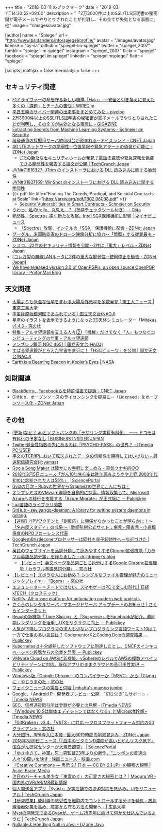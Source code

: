 +++
title = "2018-03-11 のブックマーク"
date =  "2018-03-11T14:30:52+09:00"
description = "「2万3000件以上のSSL/TLS証明書の秘密鍵が電子メールでやりとりされたことが判明し、その全てが失効となる事態に」他"
image = "/images/avatar.jpg"

[author]
name      = "Spiegel"
url       = "http://www.baldanders.info/spiegel/profile/"
avatar    = "/images/avatar.jpg"
license   = "by-sa"
github    = "spiegel-im-spiegel"
twitter   = "spiegel_2007"
tumblr    = "spiegel-im-spiegel"
instagram = "spiegel_2007"
flickr    = "spiegel"
facebook  = "spiegel.im.spiegel"
linkedin  = "spiegelimspiegel"
flattr    = "spiegel"

[scripts]
  mathjax = false
  mermaidjs = false
+++

## セキュリティ関連

- [F1ドライヴァーの命を守る新しい機構「Halo」──安全と引き換えに見えた多くの「課題」とチームの苦悩｜WIRED.jp](https://wired.jp/2018/03/02/formula-1-cars-halo/)
- [平昌五輪のサイバー関連の出来事をまとめてみた - piyolog](http://d.hatena.ne.jp/Kango/20180303/1520093984)
- [2万3000件以上のSSL/TLS証明書の秘密鍵が電子メールでやりとりされたことが判明し、その全てが失効となる事態に - GIGAZINE](https://gigazine.net/news/20180304-private-keys-on-emails/)
- [Extracting Secrets from Machine Learning Systems - Schneier on Security](https://www.schneier.com/blog/archives/2018/03/extracting_secr.html)
- [暗号通貨の採掘用サーバ約600台が盗まれる--アイスランド - CNET Japan](https://japan.cnet.com/article/35115662/)
- [4G LTEネットワークの脆弱性--位置情報や緊急アラートの偽装が可能に - ZDNet Japan](https://japan.zdnet.com/article/35115581/)
    - [LTEの新たなセキュリティホールが発見？電話の盗聴や緊急速報を偽装できる脆弱性を報告する論文が公開  |  TechCrunch Japan](http://jp.techcrunch.com/2018/03/05/engadget-lte/)
- [JVN#71816327: JTrim のインストーラにおける DLL 読み込みに関する脆弱性](https://jvn.jp/jp/JVN71816327/)
- [JVN#01837169: WinShot のインストーラにおける DLL 読み込みに関する脆弱性](https://jvn.jp/jp/JVN01837169/)
- {{< pdf-file title="Finding The Greedy, Prodigal, and Suicidal Contracts at Scale" link="https://arxiv.org/pdf/1802.06038.pdf" >}}
    - [Security Vulnerabilities in Smart Contracts - Schneier on Security](https://www.schneier.com/blog/archives/2018/03/security_vulner_13.html)
- [うわっ…私のtrello、丸見え…？（簡易チェックツール付き） - Qiita](https://qiita.com/srai0628/items/e3fb0d2fa59a85248ce6)
- [脆弱性「Spectre」突く新たな攻撃、Intel SGX保護機能に影響 | マイナビニュース](https://news.mynavi.jp/article/20180308-595440/)
    - [「Spectre」攻撃、インテルの「SGX」保護機能に影響 - ZDNet Japan](https://japan.zdnet.com/article/35115578/)
- [グーグル、米国防総省のドローン映像分析に協力--「憤慨」する従業員も - ZDNet Japan](https://japan.zdnet.com/article/35115735/)
- [シスコ、22件のセキュリティ情報を公開--2件は「重大」レベル - ZDNet Japan](https://japan.zdnet.com/article/35115904/)
- [[コレガ製の無線LANルータに3件の重大な脆弱性--使用停止を勧告 - ZDNet Japan](https://japan.zdnet.com/article/35115909/)]
- [We have released version 3.0 of OpenPGPjs, an open source OpenPGP library - ProtonMail Blog](https://protonmail.com/blog/openpgpjs-3-release/)

## 天文関連

- [太陽よりも低温な恒星をまわる太陽系外惑星を多数発見 | 東工大ニュース | 東京工業大学](https://www.titech.ac.jp/news/2018/040657.html)
- [宇宙は原始銀河団であふれている | 国立天文台(NAOJ)](https://www.nao.ac.jp/news/science/2018/20180305-hsc.html)
- [星座のイラストを表示できるようになった3D天体シミュレーター「Mitaka」v1.4.3 - 窓の杜](https://forest.watch.impress.co.jp/docs/news/1110008.html)
- [特集 - アルマ望遠鏡を支える人々② 「機械」だけでなく「人」もつなぐコンピューティングの仕事 - アルマ望遠鏡](https://alma-telescope.jp/column/workingforalma_computing)
- [アンブレラ銀河 NGC 4651 | 国立天文台(NAOJ)](https://www.nao.ac.jp/gallery/weekly/2018/20180306-subaru.html)
- [すばる望遠鏡がとらえた宇宙を身近に！「HSCビューワ」を公開 | 国立天文台(NAOJ)](https://www.nao.ac.jp/news/topics/2018/20180308-hscviewer.html)
- [Earth is a Beaming Beacon in Kepler’s Eyes | NASA](https://www.nasa.gov/image-feature/ames/earth-is-a-beaming-beacon-in-kepler-s-eyes/)

## 知財関連

- [BlackBerry、Facebookらを特許侵害で提訴 - CNET Japan](https://japan.cnet.com/article/35115720/)
- [GitHub、オープンソースのライセンシングを容易に--「Licensed」をオープンソース化 - ZDNet Japan](https://japan.zdnet.com/article/35115802/)

## その他

- [[更新]なぜ？ auとソフトバンクの「テザリング実質有料化」 —— ドコモは有料化の予定なし | BUSINESS INSIDER JAPAN](https://www.businessinsider.jp/post-163168)
- [Twitter健全性指数の先にあるのは「PSYCHO-PASS」の世界？ - ITmedia PC USER](http://www.itmedia.co.jp/pcuser/articles/1803/04/news016.html)
- [平文のTCP/IPにおいて転送されたデータの信頼性を期待してはいけない - 最速配信研究会(@yamaz)](http://yamaz.hatenablog.com/entry/2018/03/03/214221)
- [Goole Song Maker は確かにお手軽に楽しめる - 電気ウナギ的○○](http://blog.netandfield.com/shar/2018/03/goole-song-maker.html)
- [2018年3月5日ニュース「がん10年生存率は昨年調査よりやや上昇 2000年代初めに診断された人は55%」 | SciencePortal](https://scienceportal.jst.go.jp/news/newsflash_review/newsflash/2018/03/20180305_01.html)
- [Gvizの目次 - Rubyの世界からGraphvizの世界にこんにちは！](http://melborne.github.io/2014/02/27/gviz-posts/)
- [オンプレミスのVMware環境を自動的に探索、情報収集して、Microsoft Azureへの移行を支援する「Azure Migrate」が正式版に － Publickey](http://www.publickey1.jp/blog/18/vmwaremicrosoft_azureazure_migrate.html)
- [Lua言語のライブラリ関数](http://www.rtpro.yamaha.co.jp/RT/docs/lua/tutorial/library.html)
- [GitHub - sevlyar/go-daemon: A library for writing system daemons in golang.](https://github.com/sevlyar/go-daemon)
- [【速報】HPVワクチンと「副反応」に関係がなかったことが明らかに！～「名古屋スタディ」の成果～ | 駒崎弘樹公式サイト：病児・障害児・小規模保育のNPOフローレンス代表](https://www.komazaki.net/activity/2018/03/post7556/)
- [GoogleのBristleconeプロセッサーは同社を量子超越性へ一歩近づけた  |  TechCrunch Japan](http://jp.techcrunch.com/2018/03/06/2018-03-05-googles-new-bristlecone-processor-brings-it-one-step-closer-to-quantum-supremacy/)
- [英語のウェブサイトを品詞分類して読みやすくするChrome拡張機能「カラフル英語品詞分類」を作りました - drilldripper’s blog](http://drilldripper.hatenablog.com/entry/2016/07/18/181244)
    - [【レビュー】英文ページを品詞ごとに色分けするGoogle Chrome拡張機能「カラフル英語品詞分類」 - 窓の杜](https://forest.watch.impress.co.jp/docs/review/1110021.html)
- [【レビュー】ズボラな人にお勧め？ シンプルなファイル管理が魅力のミュージックプレイヤー「Boom」 - 窓の杜](https://forest.watch.impress.co.jp/docs/review/1109913.html)
- [エミュレーター＝チートではない、スマホゲーはPCで楽しむ時代 | 日経 xTECH（クロステック）](http://tech.nikkeibp.co.jp/atcl/nxt/column/18/00134/030200021/)
- [Netlify: All-in-one platform for automating modern web projects.](https://www.netlify.com/)
- [さくらのレンタルサーバ／マネージドサーバ アップデートのお知らせ | さくらインターネット](https://www.sakura.ad.jp/news/sakurainfo/newsentry.php?id=1887)
- [Reactの新機能「Time Slicing」と「Suspense」をFacebookが紹介。非同期レンダリングを活用しUXをサクサクに向上 － Publickey](http://www.publickey1.jp/blog/18/facebookreact_16time_slicingsuspenseux.html)
- [人気が下降しプログラマの求人も少ないプログラミング言語ワースト10は？ 一方で仕事の多い言語は？ CodementorXとCoding Dojoの調査結果 － Publickey](http://www.publickey1.jp/blog/18/5_codementorxcoding_dojo.html)
- [Kubernetesは十分成熟したソフトウェアに到達したとし、CNCFのインキュベーション段階からの卒業を発表 － Publickey](http://www.publickey1.jp/blog/18/kubernetescncf.html)
- [VMware Cloud on AWSに新機能、vSphereのレベルでAWSの複数アベイラビリティゾーンに対応。既存アプリのままクラウドの高可用性実現 － Publickey](http://www.publickey1.jp/blog/18/vmware_cloud_on_awsvsphereaws.html)
- [Windows版「Google Chrome」のコンパイラーが「MSVC」から「Clang」に - やじうまの杜 - 窓の杜](https://forest.watch.impress.co.jp/docs/serial/yajiuma/1110338.html)
- [フェイクニュースの需要と供給 | mhatta's mumbo jumbo](http://www.mhatta.org/wp/blog/2018/03/08/supply-and-demand-of-fakenews/)
- [Google、「Android P」開発者プレビュー公開　“切り欠き”もサポート - ITmedia NEWS](http://www.itmedia.co.jp/news/articles/1803/08/news060.html)
- [SEC、仮想通貨取引所は登録が必要との見解 - ITmedia NEWS](http://www.itmedia.co.jp/news/articles/1803/08/news098.html)
- [「Windows 10 Sは単体エディションではなくなる」とMicrosoft幹部 - ITmedia NEWS](http://www.itmedia.co.jp/news/articles/1803/08/news064.html)
- [「GitKraken」v3.4、「VSTS」に対応 ～クロスプラットフォーム対応のGitクライアント - 窓の杜](https://forest.watch.impress.co.jp/docs/news/1110529.html)
- [大分銀行、RPA導入に本腰--最大6019時間の削減見込み - ZDNet Japan](https://japan.zdnet.com/article/35115596/)
- [2018年3月9日ニュース「『血中のビタミンD濃度が高いとがんリスク低下』 国立がん研究センターが大規模調査」 | SciencePortal](https://scienceportal.jst.go.jp/news/newsflash_review/newsflash/2018/03/20180309_01.html)
- [「ゆきゆきて、神軍」原一男監督23年ぶりの新作、“ニッポンの普通の人々”の闘いを映す : 映画ニュース - 映画.com](http://eiga.com/news/20180310/9/)
- [『Creative Commons — 表示 2.1 日本   — CC BY 2.1 JP』の観察の観察 | Accel Brain; Media](https://media.accel-brain.com/agency-operation-chimera0-2018-03-10-creativecommons-org-licenses-by-2-1-jp/)
- [注目のバーチャル美少女「東雲めぐ」の可愛さの秘密とは？ | Mogura VR - 国内外のVR/AR/MR最新情報](http://www.moguravr.com/shinonome-megu/)
- [個人間送金アプリ「Kyash」が実店舗での決済対応を見込み、UIをリニューアル  |  TechCrunch Japan](http://jp.techcrunch.com/2018/03/05/kyash-renews-their-ui/)
- [【研究成果】放射線の感受性を細胞内でコントロールする分子を発見 - 放射線治療効果を高め、障害から守る方法の開発へ - | 広島大学](https://www.hiroshima-u.ac.jp/news/44107)
- [Mystの開発元であるCyanが、ゲーム25周年に向けて何かを仕込んでいるようだ  |  TechCrunch Japan](http://jp.techcrunch.com/2018/03/09/2018-03-08-myst-developer-cyan-teases-something-for-the-groundbreaking-games-25th-birthday/)
- [NullableJ: Handling Null in Java - DZone Java](https://dzone.com/articles/nullablej-handling-null-in-java)
